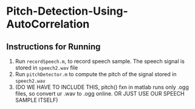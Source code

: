 # Pitch-Detection-Using-AutoCorrelation

## Instructions for Running

  1. Run `recordSpeech.m`, to record speech sample. The speech signal is stored in `speech2.wav` file
  2. Run `pitchDetector.m` to compute the pitch of the signal stored in `speech2.wav`
  3. (DO WE HAVE TO INCLUDE THIS, pitch() fxn in matlab runs only .ogg files, so convert ur .wav to .ogg online. OR JUST USE OUR SPEECH SAMPLE ITSELF)
